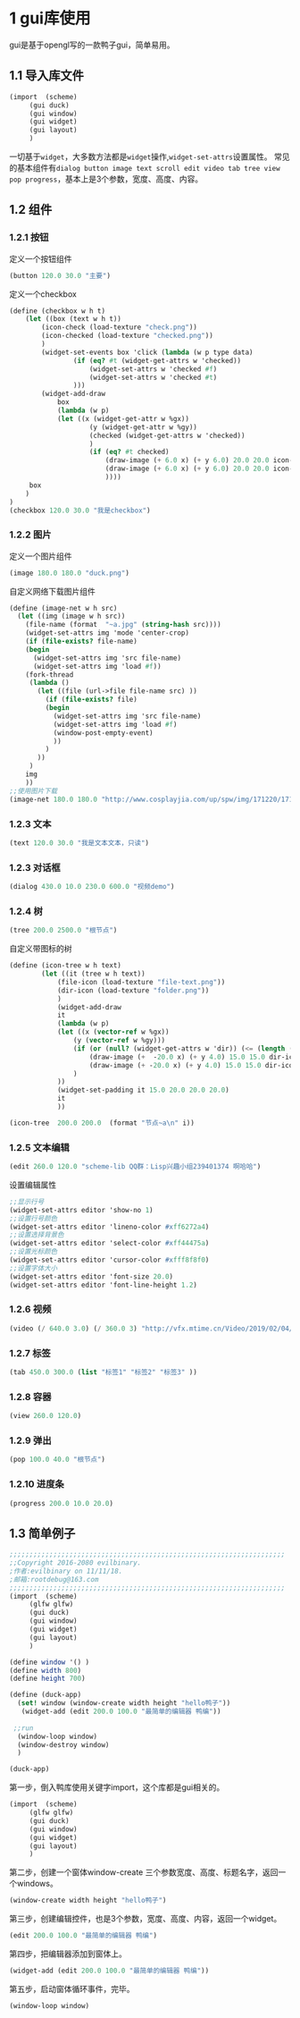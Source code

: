 # 1 gui库使用
gui是基于opengl写的一款鸭子gui，简单易用。

## 1.1 导入库文件
```scheme
(import  (scheme)
     (gui duck)
     (gui window)
     (gui widget)
     (gui layout)
     )
```
一切基于`widget`，大多数方法都是`widget`操作,`widget-set-attrs`设置属性。
常见的基本组件有`dialog button image text scroll edit video tab tree view pop progress`，基本上是3个参数，宽度、高度、内容。

## 1.2 组件


### 1.2.1 按钮
定义一个按钮组件
```scheme
(button 120.0 30.0 "主要")
```
定义一个checkbox
```scheme
(define (checkbox w h t)
    (let ((box (text w h t))
        (icon-check (load-texture "check.png"))
        (icon-checked (load-texture "checked.png"))
        )
        (widget-set-events box 'click (lambda (w p type data)
                (if (eq? #t (widget-get-attrs w 'checked))
                    (widget-set-attrs w 'checked #f)
                    (widget-set-attrs w 'checked #t)
                )))
        (widget-add-draw
            box
            (lambda (w p)
            (let ((x (widget-get-attr w %gx))
                    (y (widget-get-attr w %gy))
                    (checked (widget-get-attrs w 'checked))
                    )
                    (if (eq? #t checked)
                        (draw-image (+ 6.0 x) (+ y 6.0) 20.0 20.0 icon-checked)
                        (draw-image (+ 6.0 x) (+ y 6.0) 20.0 20.0 icon-check)
                        ))))
     box
    )
)
(checkbox 120.0 30.0 "我是checkbox")
```

### 1.2.2 图片
定义一个图片组件
```scheme
(image 180.0 180.0 "duck.png")
```
自定义网络下载图片组件
```scheme
(define (image-net w h src)
  (let ((img (image w h src))
	(file-name (format  "~a.jpg" (string-hash src))))
    (widget-set-attrs img 'mode 'center-crop)
    (if (file-exists? file-name)
	(begin
	  (widget-set-attrs img 'src file-name)
	  (widget-set-attrs img 'load #f))
	(fork-thread
	 (lambda ()
	   (let ((file (url->file file-name src) ))
	     (if (file-exists? file)
		 (begin 
		   (widget-set-attrs img 'src file-name)
		   (widget-set-attrs img 'load #f)
		   (window-post-empty-event)
		   ))
	     )
	   ))
     )
    img
    ))
;;使用图片下载
(image-net 180.0 180.0 "http://www.cosplayjia.com/up/spw/img/171220/1712200840035a39b16346c5a/5a39b1646c7ff.jpg")
```

### 1.2.3 文本
```scheme
(text 120.0 30.0 "我是文本文本，只读")
```

### 1.2.3 对话框
```scheme
(dialog 430.0 10.0 230.0 600.0 "视频demo")
```

### 1.2.4 树
```scheme
(tree 200.0 2500.0 "根节点")
```
自定义带图标的树
```scheme
(define (icon-tree w h text)
        (let ((it (tree w h text))
            (file-icon (load-texture "file-text.png"))
            (dir-icon (load-texture "folder.png"))
            )
            (widget-add-draw
            it
            (lambda (w p)
            (let ((x (vector-ref w %gx))
                (y (vector-ref w %gy)))
                (if (or (null? (widget-get-attrs w 'dir)) (<= (length (widget-get-child w) ) 0))
                    (draw-image (+  -20.0 x) (+ y 4.0) 15.0 15.0 dir-icon)
                    (draw-image (+ -20.0 x) (+ y 4.0) 15.0 15.0 dir-icon))
                )
            ))
            (widget-set-padding it 15.0 20.0 20.0 20.0)
            it
            ))

(icon-tree  200.0 200.0  (format "节点~a\n" i))
```


### 1.2.5 文本编辑
```scheme
(edit 260.0 120.0 "scheme-lib QQ群：Lisp兴趣小组239401374 啊哈哈")
```

设置编辑属性
```scheme
;;显示行号
(widget-set-attrs editor 'show-no 1)
;;设置行号颜色
(widget-set-attrs editor 'lineno-color #xff6272a4)
;;设置选择背景色
(widget-set-attrs editor 'select-color #xff44475a)
;;设置光标颜色
(widget-set-attrs editor 'cursor-color #xfff8f8f0)
;;设置字体大小
(widget-set-attrs editor 'font-size 20.0)
(widget-set-attrs editor 'font-line-height 1.2)
```


### 1.2.6 视频
```scheme
(video (/ 640.0 3.0) (/ 360.0 3) "http://vfx.mtime.cn/Video/2019/02/04/mp4/190204084208765161.mp4")
```

### 1.2.7 标签
```scheme
(tab 450.0 300.0 (list "标签1" "标签2" "标签3" ))
```

### 1.2.8 容器
```scheme
(view 260.0 120.0)
```
### 1.2.9 弹出
```scheme
(pop 100.0 40.0 "根节点")
```
### 1.2.10 进度条
```scheme
(progress 200.0 10.0 20.0)
```

## 1.3 简单例子
```scheme
;;;;;;;;;;;;;;;;;;;;;;;;;;;;;;;;;;;;;;;;;;;;;;;;;;;;;;;;;;;;;;;;;;;;;
;;Copyright 2016-2080 evilbinary.
;作者:evilbinary on 11/11/18.
;邮箱:rootdebug@163.com
;;;;;;;;;;;;;;;;;;;;;;;;;;;;;;;;;;;;;;;;;;;;;;;;;;;;;;;;;;;;;;;;;;;;;
(import  (scheme)
     (glfw glfw)
     (gui duck)
     (gui window)
     (gui widget)
     (gui layout)
     )

(define window '() )
(define width 800)
(define height 700)

(define (duck-app)
  (set! window (window-create width height "hello鸭子"))
   (widget-add (edit 200.0 100.0 "最简单的编辑器 鸭编"))
 
 ;;run
  (window-loop window)
  (window-destroy window)
  )

(duck-app)
```

第一步，倒入鸭库使用关键字import，这个库都是gui相关的。

```scheme
(import  (scheme)
     (glfw glfw)
     (gui duck)
     (gui window)
     (gui widget)
     (gui layout)
     )
```
第二步，创建一个窗体window-create 三个参数宽度、高度、标题名字，返回一个windows。

```scheme
(window-create width height "hello鸭子")
```

第三步，创建编辑控件，也是3个参数，宽度、高度、内容，返回一个widget。

```scheme
(edit 200.0 100.0 "最简单的编辑器 鸭编")
```

第四步，把编辑器添加到窗体上。

```scheme
(widget-add (edit 200.0 100.0 "最简单的编辑器 鸭编"))
```

第五步，启动窗体循环事件，完毕。

```scheme
(window-loop window)
```

